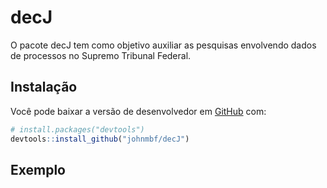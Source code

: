 
<!-- README.md is generated from README.Rmd. Please edit that file -->

# decJ

<!-- badges: start -->
<!-- badges: end -->

O pacote decJ tem como objetivo auxiliar as pesquisas envolvendo dados
de processos no Supremo Tribunal Federal.

## Instalação

Você pode baixar a versão de desenvolvedor em
[GitHub](https://github.com/) com:

``` r
# install.packages("devtools")
devtools::install_github("johnmbf/decJ")
```

## Exemplo
